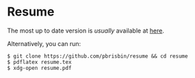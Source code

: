 # Resume

The most up to date version is *usually* available at [here][].

[here]: http://files.pbrisbin.com/resume.pdf

Alternatively, you can run:

~~~
$ git clone https://github.com/pbrisbin/resume && cd resume
$ pdflatex resume.tex
$ xdg-open resume.pdf
~~~
